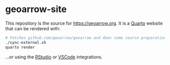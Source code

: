 
# geoarrow-site

This repository is the source for <https://geoarrow.org>. It is a [Quarto](https://quarto.org/)
website that can be rendered with:

```sh
# Fetches github.com/geoarrow/geoarrow and does some source preparation
./sync-external.sh
quarto render
```

...or using the [RStudio](https://posit.co/products/open-source/rstudio/) or
[VSCode](https://code.visualstudio.com/) integrations.
